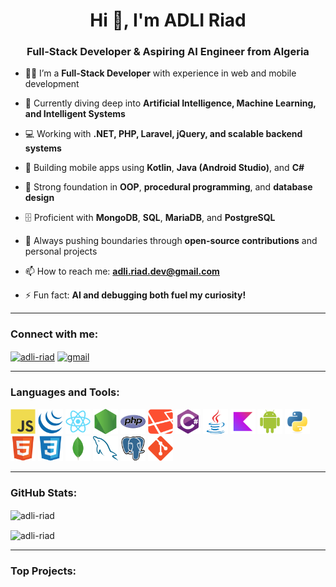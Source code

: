 <h1 align="center">Hi 👋, I'm ADLI Riad</h1>
<h3 align="center">Full-Stack Developer & Aspiring AI Engineer from Algeria</h3>



- 👨‍💻 I’m a **Full-Stack Developer** with experience in web and mobile development

- 🤖 Currently diving deep into **Artificial Intelligence, Machine Learning, and Intelligent Systems**

- 💻 Working with **.NET, PHP, Laravel, jQuery, and scalable backend systems**

- 📱 Building mobile apps using **Kotlin**, **Java (Android Studio)**, and **C#**

- 🧠 Strong foundation in **OOP**, **procedural programming**, and **database design**

- 🗄️ Proficient with **MongoDB**, **SQL**, **MariaDB**, and **PostgreSQL**

- 🔭 Always pushing boundaries through **open-source contributions** and personal projects

- 📫 How to reach me: **adli.riad.dev@gmail.com**

- ⚡ Fun fact: **AI and debugging both fuel my curiosity!**

---

<h3 align="left">Connect with me:</h3>
<p align="left">
  <a href="https://linkedin.com/in/adli-riad" target="blank"><img align="center" src="https://cdn.jsdelivr.net/npm/simple-icons@v5/icons/linkedin.svg" alt="adli-riad" height="20" width="20" /></a>
  <a href="mailto:adli.riad.dev@gmail.com" target="blank"><img align="center" src="https://cdn.jsdelivr.net/npm/simple-icons@v5/icons/gmail.svg" alt="gmail" height="20" width="20" /></a>
</p>

---

<h3 align="left">Languages and Tools:</h3>
<p align="left">
  <img src="https://raw.githubusercontent.com/devicons/devicon/master/icons/javascript/javascript-original.svg" width="40" height="40"/>
  <img src="https://raw.githubusercontent.com/devicons/devicon/master/icons/jquery/jquery-original.svg" width="40" height="40"/>
  <img src="https://raw.githubusercontent.com/devicons/devicon/master/icons/react/react-original.svg" width="40" height="40"/>
  <img src="https://raw.githubusercontent.com/devicons/devicon/master/icons/nodejs/nodejs-original.svg" width="40" height="40"/>
  <img src="https://raw.githubusercontent.com/devicons/devicon/master/icons/php/php-original.svg" width="40" height="40"/>
  <img src="https://raw.githubusercontent.com/devicons/devicon/master/icons/laravel/laravel-plain.svg" width="40" height="40"/>
  <img src="https://raw.githubusercontent.com/devicons/devicon/master/icons/csharp/csharp-original.svg" width="40" height="40"/>
  <img src="https://raw.githubusercontent.com/devicons/devicon/master/icons/java/java-original.svg" width="40" height="40"/>
  <img src="https://raw.githubusercontent.com/devicons/devicon/master/icons/kotlin/kotlin-original.svg" width="40" height="40"/>
  <img src="https://raw.githubusercontent.com/devicons/devicon/master/icons/android/android-original.svg" width="40" height="40"/>
  <img src="https://raw.githubusercontent.com/devicons/devicon/master/icons/python/python-original.svg" width="40" height="40"/>
  <img src="https://raw.githubusercontent.com/devicons/devicon/master/icons/html5/html5-original.svg" width="40" height="40"/>
  <img src="https://raw.githubusercontent.com/devicons/devicon/master/icons/css3/css3-original.svg" width="40" height="40"/>
  <img src="https://raw.githubusercontent.com/devicons/devicon/master/icons/mongodb/mongodb-original.svg" width="40" height="40"/>
  <img src="https://raw.githubusercontent.com/devicons/devicon/master/icons/mysql/mysql-original.svg" width="40" height="40"/>
  <img src="https://raw.githubusercontent.com/devicons/devicon/master/icons/postgresql/postgresql-original.svg" width="40" height="40"/>
  <img src="https://raw.githubusercontent.com/devicons/devicon/master/icons/git/git-original.svg" width="40" height="40"/>
</p>

---

<h3 align="left">GitHub Stats:</h3>
<p>
  <img align="center" src="https://github-readme-stats.vercel.app/api?username=adli-riad&show_icons=true&locale=en" alt="adli-riad" />
</p>
<p>
  <img align="center" src="https://github-readme-streak-stats.herokuapp.com/?user=adli-riad&" alt="adli-riad" />
</p>

---

<h3 align="left">Top Projects:</h3>
<ul>

</ul>
